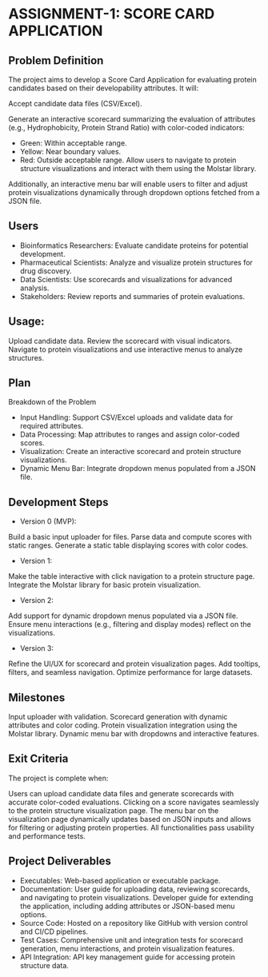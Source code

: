# ASSIGNMENT-1: SCORE CARD APPLICATION
## Problem Definition
The project aims to develop a Score Card Application for evaluating protein candidates based on their developability attributes. It will:

Accept candidate data files (CSV/Excel).


Generate an interactive scorecard summarizing the evaluation of attributes (e.g., Hydrophobicity, Protein Strand Ratio) with color-coded indicators:
* Green: Within acceptable range.
* Yellow: Near boundary values.
* Red: Outside acceptable range.
Allow users to navigate to protein structure visualizations and interact with them using the Molstar library.


Additionally, an interactive menu bar will enable users to filter and adjust protein visualizations dynamically through dropdown options fetched from a JSON file.

## Users
* Bioinformatics Researchers: Evaluate candidate proteins for potential development.
* Pharmaceutical Scientists: Analyze and visualize protein structures for drug discovery.
* Data Scientists: Use scorecards and visualizations for advanced analysis.
* Stakeholders: Review reports and summaries of protein evaluations.

## Usage:

Upload candidate data.
Review the scorecard with visual indicators.
Navigate to protein visualizations and use interactive menus to analyze structures.
## Plan
Breakdown of the Problem

* Input Handling: Support CSV/Excel uploads and validate data for required attributes.
* Data Processing: Map attributes to ranges and assign color-coded scores.
* Visualization: Create an interactive scorecard and protein structure visualizations.
* Dynamic Menu Bar: Integrate dropdown menus populated from a JSON file.

## Development Steps
* Version 0 (MVP):

Build a basic input uploader for files.
Parse data and compute scores with static ranges.
Generate a static table displaying scores with color codes.
* Version 1:

Make the table interactive with click navigation to a protein structure page.
Integrate the Molstar library for basic protein visualization.
* Version 2:

Add support for dynamic dropdown menus populated via a JSON file.
Ensure menu interactions (e.g., filtering and display modes) reflect on the visualizations.
* Version 3:

Refine the UI/UX for scorecard and protein visualization pages.
Add tooltips, filters, and seamless navigation.
Optimize performance for large datasets.
## Milestones

Input uploader with validation.
Scorecard generation with dynamic attributes and color coding.
Protein visualization integration using the Molstar library.
Dynamic menu bar with dropdowns and interactive features.
## Exit Criteria
The project is complete when:

Users can upload candidate data files and generate scorecards with accurate color-coded evaluations.
Clicking on a score navigates seamlessly to the protein structure visualization page.
The menu bar on the visualization page dynamically updates based on JSON inputs and allows for filtering or adjusting protein properties.
All functionalities pass usability and performance tests.
## Project Deliverables
* Executables:
Web-based application or executable package.
* Documentation:
User guide for uploading data, reviewing scorecards, and navigating to protein visualizations.
Developer guide for extending the application, including adding attributes or JSON-based menu options.
* Source Code:
Hosted on a repository like GitHub with version control and CI/CD pipelines.
* Test Cases:
Comprehensive unit and integration tests for scorecard generation, menu interactions, and protein visualization features.
* API Integration:
API key management guide for accessing protein structure data.
